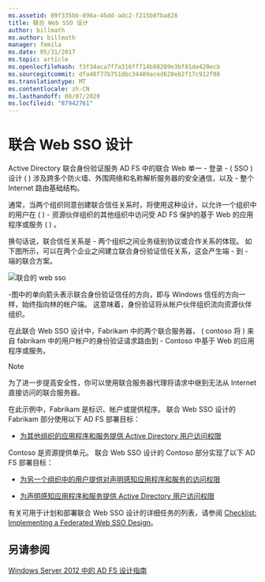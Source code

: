 ```yaml
---
ms.assetid: 09f335bb-896a-45dd-adc2-f215b8fba828
title: 联合 Web SSO 设计
author: billmath
ms.author: billmath
manager: femila
ms.date: 05/31/2017
ms.topic: article
ms.openlocfilehash: f3f34aca7f7a316ff714b88209e3bf81de420ecb
ms.sourcegitcommit: dfa48f77b751dbc34409aced628eb2f17c912f08
ms.translationtype: MT
ms.contentlocale: zh-CN
ms.lasthandoff: 08/07/2020
ms.locfileid: "87942761"
---
```

# <a name="federated-web-sso-design"></a>联合 Web SSO 设计

Active Directory 联合身份验证服务 AD FS 中的联合 Web 单一 \- 登录 \- \( SSO \) 设计 \( \) 涉及跨多个防火墙、外围网络和名称解析服务器的安全通信，以及 \- 整个 Internet 路由基础结构。

通常，当两个组织同意创建联合信任关系时，将使用这种设计，以允许一个组织中的用户在 \( \) \- 资源伙伴组织的其他组织中访问受 AD FS 保护的基于 Web 的应用程序或服务 \( \) 。

换句话说，联合信任关系是 \- 两个组织之间业务级别协议或合作关系的体现。 如下图所示，可以在两个企业之间建立联合身份验证信任关系，这会产生端 \- 到 \- 端的联合方案。

![联合的 web sso](media/adfs2_FederatedWebSSODesign.gif)

\-图中的单向箭头表示联合身份验证信任的方向，即与 Windows 信任的方向一样，始终指向林的帐户端。 这意味着，身份验证将从帐户伙伴组织流向资源伙伴组织。

在此联合 Web SSO 设计中，Fabrikam 中的两个联合服务器， \( contoso 将 \) 来自 fabrikam 中的用户帐户的身份验证请求路由到 \- Contoso 中基于 Web 的应用程序或服务。

> [!NOTE]
> 为了进一步提高安全性，你可以使用联合服务器代理将请求中继到无法从 Internet 直接访问的联合服务器。

在此示例中，Fabrikam 是标识、帐户或提供程序。 联合 Web SSO 设计的 Fabrikam 部分使用以下 AD FS 部署目标：

-   [为其他组织的应用程序和服务提供 Active Directory 用户访问权限](Provide-Your-Active-Directory-Users-Access-to-the-Applications-and-Services-of-Other-Organizations.md)

Contoso 是资源提供单元。 联合 Web SSO 设计的 Contoso 部分实现了以下 AD FS 部署目标：

-   [为另一个组织中的用户提供对声明感知应用程序和服务的访问权限](Provide-Users-in-Another-Organization-Access-to-Your-Claims-Aware-Applications-and-Services.md)

-   [为声明感知应用程序和服务提供 Active Directory 用户访问权限](Provide-Your-Active-Directory-Users-Access-to-Your-Claims-Aware-Applications-and-Services.md)

有关可用于计划和部署联合 Web SSO 设计的详细任务的列表，请参阅 [Checklist: Implementing a Federated Web SSO Design](../../ad-fs/deployment/Checklist--Implementing-a-Federated-Web-SSO-Design.md)。

## <a name="see-also"></a>另请参阅
[Windows Server 2012 中的 AD FS 设计指南](AD-FS-Design-Guide-in-Windows-Server-2012.md)
